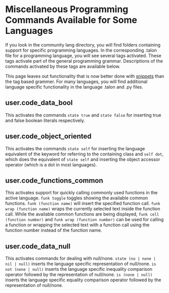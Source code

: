 # Miscellaneous Programming Commands Available for Some Languages
If you look in the community lang directory, you will find folders containing support for specific programming languages. In the corresponding .talon file for a programming language, you will see several tags activated. These tags activate part of the general programming grammar. Descriptions of the commands activated by these tags are available below.

This page leaves out functionality that is now better done with [snippets](snippets.md) than the tag based grammer. For many languages, you will find additional language specific functionality in the language .talon and .py files.

## user.code_data_bool
This activates the commands `state true` and `state false` for inserting true and false boolean literals respectively.

## user.code_object_oriented
This activates the commands `state self` for inserting the language equivalent of the keyword for referring to the containing class and `self dot`, which does the equivalent of `state self` and inserting the object accessor operator (which is a dot in most languages). 

## user.code_functions_common
This activates support for quickly calling commonly used functions in the active language. `funk toggle` toggles showing the available common functions. `funk (function name)` will insert the specified function call. `funk wrap (function name)` wraps the currently selected text inside the function call. While the available common functions are being displayed, `funk cell (function number)` and `funk wrap (function number)` can be used for calling a function or wrapping the selected text with a function call using the function number instead of the function name.

## user.code_data_null
This activates commands for dealing with null/none. `state (no | none | nil | null)` inserts the language specific representation of null/none. `is not (none | null)` inserts the language specific inequality comparison operator followed by the representation of null/none. `is (none | null)` inserts the language specific equality comparison operator followed by the representation of null/none. 
